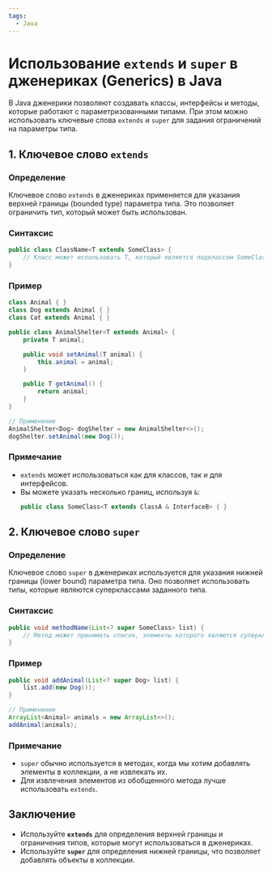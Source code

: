 ```yaml
---
tags:
  - Java
---
```

# Использование `extends` и `super` в дженериках (Generics) в Java

В Java дженерики позволяют создавать классы, интерфейсы и методы, которые работают с параметризованными типами. При этом можно использовать ключевые слова `extends` и `super` для задания ограничений на параметры типа.

## 1. Ключевое слово `extends`

### Определение
Ключевое слово `extends` в дженериках применяется для указания верхней границы (bounded type) параметра типа. Это позволяет ограничить тип, который может быть использован.

### Синтаксис
```java
public class ClassName<T extends SomeClass> {
    // Класс может использовать T, который является подклассом SomeClass
}
```

### Пример
```java
class Animal { }
class Dog extends Animal { }
class Cat extends Animal { }

public class AnimalShelter<T extends Animal> {
    private T animal;

    public void setAnimal(T animal) {
        this.animal = animal;
    }

    public T getAnimal() {
        return animal;
    }
}

// Применение
AnimalShelter<Dog> dogShelter = new AnimalShelter<>();
dogShelter.setAnimal(new Dog());
```

### Примечание
- `extends` может использоваться как для классов, так и для интерфейсов.
- Вы можете указать несколько границ, используя `&`:
  ```java
  public class SomeClass<T extends ClassA & InterfaceB> { }
  ```

## 2. Ключевое слово `super`

### Определение
Ключевое слово `super` в дженериках используется для указания нижней границы (lower bound) параметра типа. Оно позволяет использовать типы, которые являются суперклассами заданного типа.

### Синтаксис
```java
public void methodName(List<? super SomeClass> list) {
    // Метод может принимать список, элементы которого являются суперклассами SomeClass
}
```

### Пример
```java
public void addAnimal(List<? super Dog> list) {
    list.add(new Dog());
}

// Применение
ArrayList<Animal> animals = new ArrayList<>();
addAnimal(animals);
```

### Примечание
- `super` обычно используется в методах, когда мы хотим добавлять элементы в коллекции, а не извлекать их.
- Для извлечения элементов из обобщенного метода лучше использовать `extends`.

## Заключение

- Используйте **`extends`** для определения верхней границы и ограничения типов, которые могут использоваться в дженериках.
- Используйте **`super`** для определения нижней границы, что позволяет добавлять объекты в коллекции.

